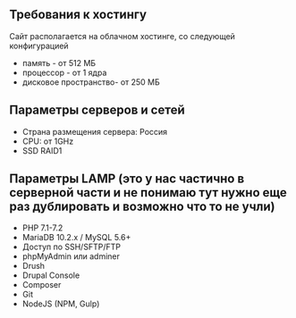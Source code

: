 ## Требования к хостингу
Сайт располагается на облачном хостинге, со следующей конфигурацией
* память - от 512 МБ
* процессор - от 1 ядра
* дисковое пространство- от 250 МБ

## Параметры серверов и сетей
* Страна размещения сервера: Россия
* CPU: от 1GHz
* SSD RAID1

## Параметры LAMP (это у нас частично в серверной части и не понимаю тут нужно еще раз дублировать и возможно что то не учли)
* PHP 7.1-7.2	 	 	 	 
* MariaDB 10.2.x / MySQL 5.6+	 
* Доступ по SSH/SFTP/FTP	 	 	 	 
* phpMyAdmin или adminer	 	 	 	 
* Drush
* Drupal Console	 	 	 	 
* Composer	 	 	 	 
* Git	 	 	 	 
* NodeJS (NPM, Gulp)	 	 	 	 
